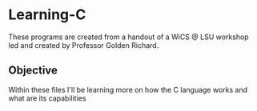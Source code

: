 # Learning-C
These programs are created from a handout of a WiCS @ LSU workshop led and created by Professor Golden Richard.

## Objective
Within these files I'll be learning more on how the C language works and what are its capabilities 
